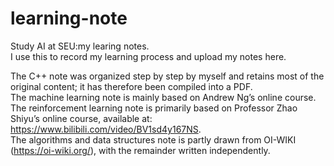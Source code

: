 # learning-note
Study AI at SEU:my learing notes.  
I use this to record my learning process and upload my notes here.

The C++ note was organized step by step by myself and retains most of the original content; it has therefore been compiled into a PDF.  
The machine learning note is mainly based on Andrew Ng’s online course.  
The reinforcement learning note is primarily based on Professor Zhao Shiyu’s online course, available at: https://www.bilibili.com/video/BV1sd4y167NS.  
The algorithms and data structures note is partly drawn from OI-WIKI (https://oi-wiki.org/), with the remainder written independently.  
